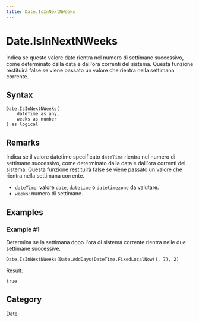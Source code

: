 ```yaml
---
title: Date.IsInNextNWeeks
---
```


# Date.IsInNextNWeeks


Indica se questo valore date rientra nel numero di settimane successivo, come determinato dalla data e dall&#39;ora correnti del sistema. Questa funzione restituirà false se viene passato un valore che rientra nella settimana corrente.


## Syntax

```powerquery
Date.IsInNextNWeeks(
    dateTime as any,
    weeks as number
) as logical
```


## Remarks

Indica se il valore datetime specificato <code>dateTime</code> rientra nel numero di settimane successivo, come determinato dalla data e dall'ora correnti del sistema. Questa funzione restituirà false se viene passato un valore che rientra nella settimana corrente.      <ul>      <li><code>dateTime</code>: valore <code>date</code>, <code>datetime</code> o <code>datetimezone</code> da valutare.</li>      <li><code>weeks</code>: numero di settimane.</li>      </ul>


## Examples

### Example #1 
Determina se la settimana dopo l&#39;ora di sistema corrente rientra nelle due settimane successive.
```powerquery
Date.IsInNextNWeeks(Date.AddDays(DateTime.FixedLocalNow(), 7), 2)
```

Result: 
```powerquery
true
```




## Category
Date
